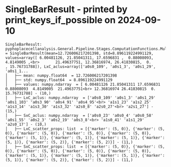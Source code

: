 SingleBarResult - printed by print_keys_if_possible on 2024-09-10
===================================================================================================


    SingleBarResult: pyphoplacecellanalysis.General.Pipeline.Stages.ComputationFunctions.MultiContextComputationFunctions.LongShortTrackComputations.SingleBarResult  = SingleBarResult(mean=12.726006217201398, std=8.896119224991129, values=array([ 6.00481126, 21.85041311, 17.6596831 ,  0.88008093,  4.8149005 ,<br>       21.49637751, 12.36816974, 26.41830815,  0.        , 15.76731788]), LxC_aclus=array(['a0s0_109', 'a0s1_3', 'a0s1_29', 'a0s1_1...
	│   ├── mean: numpy.float64  = 12.726006217201398
	│   ├── std: numpy.float64  = 8.896119224991129
	│   ├── values: numpy.ndarray  = [ 6.00481126 21.85041311 17.6596831   0.88008093  4.8149005  21.49637751<br> 12.36816974 26.41830815  0.         15.76731788] - (10,)
	│   ├── LxC_aclus: numpy.ndarray  = ['a0s0_109' 'a0s1_3' 'a0s1_29' 'a0s1_103' 'a0s3_90' 'a0s4_91' 'a0s4_95'<br> 'a1s1_23' 'a1s2_25' 'a1s3_14' 'a1s3_30' 'a1s3_32' 'a2s0_8' 'a2s0_27'<br> 'a2s1_27'] - (15,)
	│   ├── SxC_aclus: numpy.ndarray  = ['a0s0_23' 'a0s0_4' 'a0s0_58' 'a0s1_55' 'a0s2_3' 'a0s2_19' 'a0s3_8'<br> 'a1s0_41' 'a1s1_29' 'a2s0_17'] - (10,)
	│   ├── LxC_scatter_props: list  = [{'marker': (5, 0)}, {'marker': (5, 0)}, {'marker': (5, 0)}, {'marker': (5, 0)}, {'marker': (5, 0)}, {'marker': (5, 1)}, {'marker': (5, 1)}, {'marker': (5, 1)}, {'marker': (5, 1)}, {'marker': (5, 2)}, {'marker': (5, 2)}] - (11,)
	│   ├── SxC_scatter_props: list  = [{'marker': (5, 0)}, {'marker': (5, 0)}, {'marker': (5, 0)}, {'marker': (5, 0)}, {'marker': (5, 0)}, {'marker': (5, 1)}, {'marker': (5, 1)}, {'marker': (5, 1)}, {'marker': (5, 1)}, {'marker': (5, 2)}, {'marker': (5, 2)}] - (11,)
